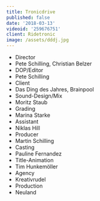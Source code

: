 ```yaml
---
title: Tronicdrive
published: false
date: '2018-03-13'
videoid: '259676751'
client: Ridetronic
image: /assets/dddj.jpg
---
```

* Director
* Pete Schilling, Christian Belzer
* DOP/Editor
* Pete Schilling
* Client
* Das Ding des Jahres, Brainpool
* Sound-Design/Mix
* Moritz Staub
* Grading
* Marina Starke
* Assistant
* Niklas Hill
* Producer
* Martin Schilling
* Casting
* Pauline Fernandez
* Title-Animation
* Tim Hunkemöller
* Agency
* Kreativrudel
* Production
* Neuland

